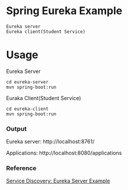 # Spring Eureka Example
    Eureka server
    Eureka client(Student Service)

# Usage

Eureka Server
```
cd eureka-server
mvn spring-boot:run
```

Euraka Client(Student Service)
```
cd eureka-client
mvn spring-boot:run
```

### Output
Eureka server: http://localhost:8761/

Applications: http://localhost:8080/applications

### Reference
[Service Discovery: Eureka Server Example](https://memorynotfound.com/spring-cloud-eureka-service-discovery-client-server-example/)